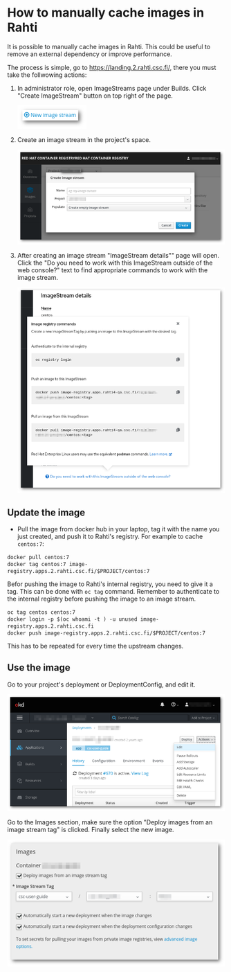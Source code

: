 # How to manually cache images in Rahti

It is possible to manually cache images in Rahti. This could be useful to remove
an external dependency or improve performance.

The process is simple, go to <https://landing.2.rahti.csc.fi/>, there you must take the follwowing
actions:

1. In administrator role, open ImageStreams page under Builds. Click "Create ImageStream" button on
top right of the page.

    ![Create Image](../img/create_image.png)

1. Create an image stream in the project's space.

    ![Create Image II](../img/create_image2.png)


1. After creating an image stream "ImageStream details"" page will open. Click the "Do you need to work with this ImageStream outside of the web console?" text to find appropriate commands to work with the image stream.

    ![Create Image III](../img/create_image3.png)

## Update the image

* Pull the image from docker hub in your laptop, tag it with the name you just created, and push it
to Rahti's registry. For example to cache `centos:7`:

```
docker pull centos:7
docker tag centos:7 image-registry.apps.2.rahti.csc.fi/$PROJECT/centos:7
```

Befor pushing the image to Rahti's internal registry, you need to give it a tag. This can be done with `oc tag` command. Remember to authenticate to the internal registry before pushing the image to an image stream.

```
oc tag centos centos:7
docker login -p $(oc whoami -t ) -u unused image-registry.apps.2.rahti.csc.fi
docker push image-registry.apps.2.rahti.csc.fi/$PROJECT/centos:7
```

This has to be repeated for every time the upstream changes.

## Use the image

Go to your project's deployment or DeploymentConfig, and edit it.

![Edit deployment](../img/edit_deployment.png)

Go to the Images section, make sure the option "Deploy images from an image stream tag" is clicked.
Finally select the new image.

![Use cached image](../img/use_cached_image.png)
